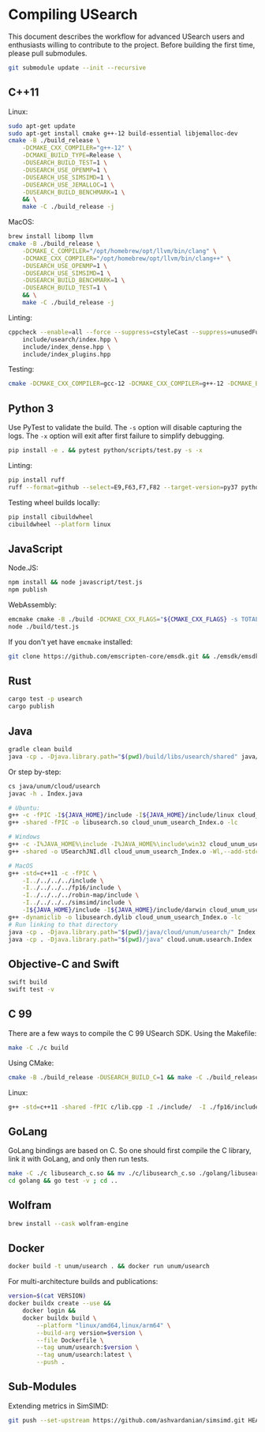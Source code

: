 # Compiling USearch

This document describes the workflow for advanced USearch users and enthusiasts willing to contribute to the project.
Before building the first time, please pull submodules.

```sh
git submodule update --init --recursive
```

## C++11

Linux:

```sh
sudo apt-get update
sudo apt-get install cmake g++-12 build-essential libjemalloc-dev
cmake -B ./build_release \
    -DCMAKE_CXX_COMPILER="g++-12" \
    -DCMAKE_BUILD_TYPE=Release \
    -DUSEARCH_BUILD_TEST=1 \
    -DUSEARCH_USE_OPENMP=1 \
    -DUSEARCH_USE_SIMSIMD=1 \
    -DUSEARCH_USE_JEMALLOC=1 \
    -DUSEARCH_BUILD_BENCHMARK=1 \
    && \
    make -C ./build_release -j
```

MacOS:

```sh
brew install libomp llvm
cmake -B ./build_release \
    -DCMAKE_C_COMPILER="/opt/homebrew/opt/llvm/bin/clang" \
    -DCMAKE_CXX_COMPILER="/opt/homebrew/opt/llvm/bin/clang++" \
    -DUSEARCH_USE_OPENMP=1 \
    -DUSEARCH_USE_SIMSIMD=1 \
    -DUSEARCH_BUILD_BENCHMARK=1 \
    -DUSEARCH_BUILD_TEST=1 \
    && \
    make -C ./build_release -j
```

Linting:

```sh
cppcheck --enable=all --force --suppress=cstyleCast --suppress=unusedFunction \
    include/usearch/index.hpp \
    include/index_dense.hpp \
    include/index_plugins.hpp
```

Testing:

```sh
cmake -DCMAKE_CXX_COMPILER=gcc-12 -DCMAKE_CXX_COMPILER=g++-12 -DCMAKE_BUILD_TYPE=Debug -B ./build_debug && make -C ./build_debug && ./build_debug/test
```

## Python 3

Use PyTest to validate the build.
The `-s` option will disable capturing the logs.
The `-x` option will exit after first failure to simplify debugging.

```sh
pip install -e . && pytest python/scripts/test.py -s -x
```

Linting:

```sh
pip install ruff
ruff --format=github --select=E9,F63,F7,F82 --target-version=py37 python
```

Testing wheel builds locally:

```sh
pip install cibuildwheel
cibuildwheel --platform linux
```

## JavaScript

Node.JS:

```sh
npm install && node javascript/test.js
npm publish
```

WebAssembly:

```sh
emcmake cmake -B ./build -DCMAKE_CXX_FLAGS="${CMAKE_CXX_FLAGS} -s TOTAL_MEMORY=64MB" && emmake make -C ./build
node ./build/test.js
```

If you don't yet have `emcmake` installed:

```sh
git clone https://github.com/emscripten-core/emsdk.git && ./emsdk/emsdk install latest && ./emsdk/emsdk activate latest && source ./emsdk/emsdk_env.sh
```

## Rust

```sh
cargo test -p usearch
cargo publish
```

## Java

```sh
gradle clean build
java -cp . -Djava.library.path="$(pwd)/build/libs/usearch/shared" java/cloud/unum/usearch/Index.java
```

Or step by-step:

```sh
cs java/unum/cloud/usearch
javac -h . Index.java

# Ubuntu:
g++ -c -fPIC -I${JAVA_HOME}/include -I${JAVA_HOME}/include/linux cloud_unum_usearch_Index.cpp -o cloud_unum_usearch_Index.o
g++ -shared -fPIC -o libusearch.so cloud_unum_usearch_Index.o -lc

# Windows
g++ -c -I%JAVA_HOME%\include -I%JAVA_HOME%\include\win32 cloud_unum_usearch_Index.cpp -o cloud_unum_usearch_Index.o
g++ -shared -o USearchJNI.dll cloud_unum_usearch_Index.o -Wl,--add-stdcall-alias

# MacOS
g++ -std=c++11 -c -fPIC \
    -I../../../../include \
    -I../../../../fp16/include \
    -I../../../../robin-map/include \
    -I../../../../simsimd/include \
    -I${JAVA_HOME}/include -I${JAVA_HOME}/include/darwin cloud_unum_usearch_Index.cpp -o cloud_unum_usearch_Index.o
g++ -dynamiclib -o libusearch.dylib cloud_unum_usearch_Index.o -lc
# Run linking to that directory
java -cp . -Djava.library.path="$(pwd)/java/cloud/unum/usearch/" Index.java
java -cp . -Djava.library.path="$(pwd)/java" cloud.unum.usearch.Index
```

## Objective-C and Swift

```sh
swift build
swift test -v
```

## C 99

There are a few ways to compile the C 99 USearch SDK.
Using the Makefile:

```sh
make -C ./c build
```

Using CMake:

```sh
cmake -B ./build_release -DUSEARCH_BUILD_C=1 && make -C ./build_release -j
```

Linux:

```sh
g++ -std=c++11 -shared -fPIC c/lib.cpp -I ./include/  -I ./fp16/include/ -I ./robin-map/include/ -o libusearch_c.a
```


## GoLang

GoLang bindings are based on C.
So one should first compile the C library, link it with GoLang, and only then run tests.

```sh
make -C ./c libusearch_c.so && mv ./c/libusearch_c.so ./golang/libusearch_c.so 
cd golang && go test -v ; cd ..
```

## Wolfram

```sh
brew install --cask wolfram-engine
```


## Docker

```sh
docker build -t unum/usearch . && docker run unum/usearch
```

For multi-architecture builds and publications:

```sh
version=$(cat VERSION)
docker buildx create --use &&
    docker login &&
    docker buildx build \
        --platform "linux/amd64,linux/arm64" \
        --build-arg version=$version \
        --file Dockerfile \
        --tag unum/usearch:$version \
        --tag unum/usearch:latest \
        --push .
```

## Sub-Modules

Extending metrics in SimSIMD:

```sh
git push --set-upstream https://github.com/ashvardanian/simsimd.git HEAD:main
```
